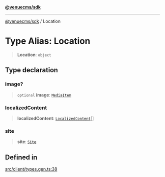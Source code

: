 [**@venuecms/sdk**](../README.md)

***

[@venuecms/sdk](../README.md) / Location

# Type Alias: Location

> **Location**: `object`

## Type declaration

### image?

> `optional` **image**: [`MediaItem`](MediaItem.md)

### localizedContent

> **localizedContent**: [`LocalizedContent`](LocalizedContent.md)[]

### site

> **site**: [`Site`](Site.md)

## Defined in

[src/client/types.gen.ts:38](https://github.com/venuecms/sdk/blob/7823693df03580df710c62ba3b43e869f9979148/src/client/types.gen.ts#L38)

